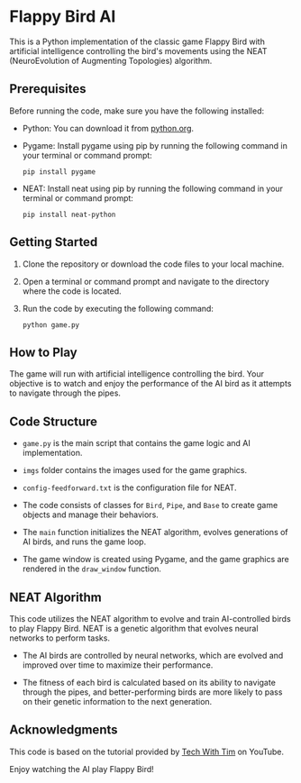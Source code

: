 # Flappy Bird AI

This is a Python implementation of the classic game Flappy Bird with artificial intelligence controlling the bird's movements using the NEAT (NeuroEvolution of Augmenting Topologies) algorithm.

## Prerequisites

Before running the code, make sure you have the following installed:

- Python: You can download it from [python.org](https://www.python.org/downloads/).

- Pygame: Install pygame using pip by running the following command in your terminal or command prompt:

    ```
    pip install pygame
    ```
- NEAT: Install neat using pip by running the following command in your terminal or command prompt:

      pip install neat-python
   

## Getting Started

1. Clone the repository or download the code files to your local machine.

2. Open a terminal or command prompt and navigate to the directory where the code is located.

3. Run the code by executing the following command:

    ```
    python game.py
    ```

## How to Play

The game will run with artificial intelligence controlling the bird. Your objective is to watch and enjoy the performance of the AI bird as it attempts to navigate through the pipes.

## Code Structure

- `game.py` is the main script that contains the game logic and AI implementation.

- `imgs` folder contains the images used for the game graphics.

- `config-feedforward.txt` is the configuration file for NEAT.

- The code consists of classes for `Bird`, `Pipe`, and `Base` to create game objects and manage their behaviors.

- The `main` function initializes the NEAT algorithm, evolves generations of AI birds, and runs the game loop.

- The game window is created using Pygame, and the game graphics are rendered in the `draw_window` function.

## NEAT Algorithm

This code utilizes the NEAT algorithm to evolve and train AI-controlled birds to play Flappy Bird. NEAT is a genetic algorithm that evolves neural networks to perform tasks.

- The AI birds are controlled by neural networks, which are evolved and improved over time to maximize their performance.

- The fitness of each bird is calculated based on its ability to navigate through the pipes, and better-performing birds are more likely to pass on their genetic information to the next generation.

## Acknowledgments

This code is based on the tutorial provided by [Tech With Tim](https://www.youtube.com/channel/UC4JX40jDee_tINbkjycV4Sg) on YouTube.

Enjoy watching the AI play Flappy Bird!
